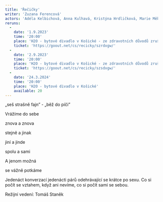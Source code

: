 ```yaml
---
title: 'Řečičky'
writer: 'Zuzana Ferencová'
actors: 'Adéla Kelbichová, Anna Kulhavá, Kristýna Hrdličková, Marie Měkotová, Jonáš Pavlatovský a Ondřej Vlachý'
reruns:
  -
    date: '1.9.2023'
    time: '20:00'
    place: 'H2O - bytové divadlo v Košické - ze zdravotních důvodů zrušeno'
    ticket: 'https://goout.net/cs/recicky/szrdxgw/'
  -
    date: '2.9.2023'
    time: '20:00'
    place: 'H2O - bytové divadlo v Košické - ze zdravotních důvodů zrušeno'
    ticket: 'https://goout.net/cs/recicky/szsdxgw/'
  -
    date: '24.3.2024'
    time: '20:00'
    place: 'H2O - bytové divadlo v Košické'
    available: 20
---
```

„seš strašně fajn” - „běž do píči”

Vrážíme do sebe

znova a znova 

stejně a jinak

jiní a jinde

spolu a sami

A jenom možná 

se vážně potkáme


Jedenáct konverzací jedenácti párů odehrávající se krátce po sexu. Co si počít se vztahem, když ani nevíme, co si počít sami se sebou.

Režijní vedení: Tomáš Staněk
